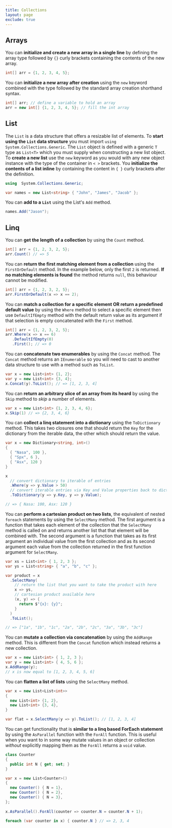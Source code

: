 ```yaml
---
title: Collections
layout: page
exclude: true
---
```


## Arrays

You can **initialize and create a new array in a single line** by defining the array type followed by `{}` curly brackets containing the contents of the new array.
```csharp
int[] arr = {1, 2, 3, 4, 5};
```

You can **initialize a new array after creation** using the `new` keyword combined with the type followed by the standard array creation shorthand syntax.
```csharp
int[] arr; // define a variable to hold an array
arr = new int[] {1, 2, 3, 4, 5}; // fill the int array
```

## List

The `List` is a data structure that offers a resizable list of elements. To **start using the `List` data structure** you must import `using  System.Collections.Generic`. The `List` object is defined with a generic `T` type as `List<T>` which you must supply when constructing a new list object. To **create a new list** use the `new` keyword as you would with any new object instance with the type of the container in `< >` brackets. You **initialize the contents of a list inline** by containing the content in `{ }` curly brackets after the definition.
```csharp
using  System.Collections.Generic;

var names = new List<string> { "John", "James", "Jacob" };
```

You can **add to a `List`** using the List's `Add` method.
```csharp
names.Add("Jason");
```

## Linq

You can **get the length of a collection** by using the `Count` method.
```csharp
int[] arr = {1, 2, 3, 2, 5};
arr.Count() // => 5
```

You can **return the first matching element from a collection** using the `FirstOrDefault` method. In the example below, only the first `2` is returned. **If no matching elements is found** the method returns `null`, this behaviour cannot be modified.
```csharp
int[] arr = {1, 2, 3, 2, 5};
arr.FirstOrDefault(x => x == 2);
```

You can **match a collection for a specific element OR return a predefined default value** by using the `Where` method to select a specific element then use `DefaultIfEmpty` method with the default return value as its argument if that selection is empty concatenated with the `First` method.
```csharp
int[] arr = {1, 2, 3, 2, 5};
arr.Where(x => x == 6)
   .DefaultIfEmpty(0)
   .First(); // => 0
```

You can **concatenate two enumerables** by using the `Concat` method. The `Concat` method returns an `IEnumerable` so you will need to cast to another data structure to use with a method such as `ToList`.
```csharp
var x = new List<int> {1, 2};
var y = new List<int> {3, 4};
x.Concat(y).ToList(); // => [1, 2, 3, 4]
```

You can **return an arbitrary slice of an array from its heard** by using the `Skip` method to *skip* a number of elements.
```csharp
var x = new List<int> {1, 2, 3, 4, 6};
x.Skip(1) // => {2, 3, 4, 6}
```

You can **collect a linq statement into a dictionary** using the `ToDictionary` method. This takes two closures one that should return the `Key` for the dictionary from the iterable data, the other which should return the value.
```csharp
var x = new Dictionary<string, int>()
{
  { "Nasa", 100 },
  { "Spx", 6 },
  { "Asx", 120 }
}

x
  // convert dictionary to iterable of entries
  .Where(y => y.Value > 50)
  // convert iterable entries via Key and Value properties back to dictionary
  .ToDictionary(y => y.Key, y => y.Value);

// => { Nasa: 100, Asx: 120 }
```

You can **perform a cartesian product on two lists**, the equivalent of nested `foreach` statements by using the `SelectMany` method. The first argument is a function that takes each element of the collection that the `SelectMany` method is called on and returns another list that that element will be combined with. The second argument is a function that takes as its first argument an individual value from the first collection and as its second argument each value from the collection returned in the first function argument for `SelectMany`.
```csharp
var xs = List<int> { 1, 2, 3 };
var ys = List<string> { "a", "b", "c" };

var product = x
  .SelectMany(
    // return the list that you want to take the product with here
    x => ys,
    // cartesian product available here
    (x, y) => {
      return $"{x}: {y}";
    }
  )
  .ToList();

// => ["1a", "1b", "1c", "2a", "2b", "2c", "3a", "3b", "3c"]
```

You can **mutate a collection via concatenation** by using the `AddRange` method. This is different from the `Concat` function which instead returns a new collection.
```csharp
var x = new List<int> { 1, 2, 3 };
var y = new List<int> { 4, 5, 6 };
x.AddRange(y);
// x is now equal to [1, 2, 3, 4, 5, 6]
```

You can **flatten a list of lists** using the `SelectMany` method.
```csharp
var x = new List<List<int>>
{
  new List<int> {1, 2},
  new List<int> {3, 4},
}

var flat = x.SelectMany(y => y).ToList(); // [1, 2, 3, 4]
```

You can get functionality that is **similar to a linq based ForEach statement** by using the `AsParallel` function with the `ForAll` function. This is useful when you want to in some way mutate values in an object or collection *without* explicitly mapping them as the `ForAll` returns a `void` value.
```csharp
class Counter
{
  public int N { get; set; }
}

var x = new List<Counter>()
{
  new Counter() { N = 1},
  new Counter() { N = 2},
  new Counter() { N = 3},
};
  
x.AsParallel().ForAll(counter => counter.N = counter.N + 1);

foreach (var counter in x) { counter.N } // => 2, 3, 4
```